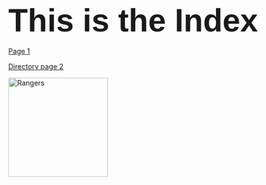 
<html>
<heading>
<h1><span style='font-size:48.0pt;line-height:107%;font-family:"Arial",sans-serif'>This is the Index</span></h1>
</heading>
<body>
<a><a href=https://github.com/ESaparito/esaparito/blob/master/pageone.md>Page 1</a>

<a><a href=https://github.com/ESaparito/esaparito/blob/master/directory/page2.md>Directory page 2</a>

<img src= https://github.com/ESaparito/esaparito.github.io/blob/master/2000px-New_York_Rangers.svg.jpg alt= "Rangers" style="width:200;height:200;">
</body
</html>
